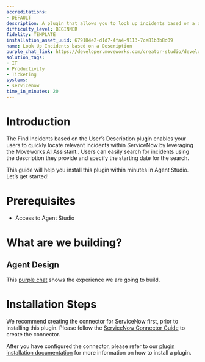 ```yaml
---
accreditations:
- DEFAULT
description: A plugin that allows you to look up incidents based on a description.
difficulty_level: BEGINNER
fidelity: TEMPLATE
installation_asset_uuid: 679184e2-d1d7-4fa4-9113-7ce81b3b8d09
name: Look Up Incidents based on a Description
purple_chat_link: https://developer.moveworks.com/creator-studio/developer-tools/purple-chat/?conversation=%7B%22messages%22%3A%5B%7B%22parts%22%3A%5B%7B%22richText%22%3A%22Hey+find+me+incidents+similar+to+a+user+unable+to+connect+to+the+company+VPN%22%7D%5D%2C%22role%22%3A%22user%22%7D%2C%7B%22parts%22%3A%5B%7B%22richText%22%3A%22Okay%2C+I+found+a+few+similar+incidents+in+%3Cb%3EServiceNow%3C%2Fb%3E.+I+can+search+for+incidents+from+a+specific+date+as+well.+From+when+would+you+like+to+search%3F%22%7D%5D%2C%22role%22%3A%22assistant%22%7D%2C%7B%22parts%22%3A%5B%7B%22richText%22%3A%22Since+last+week%22%7D%5D%2C%22role%22%3A%22user%22%7D%2C%7B%22parts%22%3A%5B%7B%22reasoningSteps%22%3A%5B%7B%22richText%22%3A%22Searching+ServiceNow+for+incidents+similar+to+%27VPN+connection+issues%27+created+since+last+week...%22%2C%22status%22%3A%22pending%22%7D%5D%7D%2C%7B%22richText%22%3A%22Okay%2C+here+are+the+top+3+matches+from+the+last+week%3A%22%7D%2C%7B%22richText%22%3A%22%3Cul%3E%3Cli%3E%3Cb%3EINC0010023%3C%2Fb%3E%3A+User+in+Finance+department+unable+to+connect+to+VPN+after+recent+network+update.+Raised+by%3A+John+Doe%3C%2Fli%3E%3Cli%3E%3Cb%3EINC0010112%3C%2Fb%3E%3A+Multiple+users+reporting+VPN+connectivity+issues+following+a+patch+deployment.+Raised+by%3A+Alice+Smith%3C%2Fli%3E%3Cli%3E%3Cb%3EINC0010221%3C%2Fb%3E%3A+User+unable+to+connect+to+company+VPN+after+password+reset.+Requires+assistance.+Raised+by%3A+Bob+Johnson%3C%2Fli%3E%3C%2Ful%3E%22%7D%2C%7B%22citations%22%3A%5B%7B%22citationTitle%22%3A%22INC0010023%3A+User+in+Finance+department+unable+to+connect+to+VPN+after+recent+network+update.+Raised+by%3A+John+Doe%22%2C%22connectorName%22%3A%22servicenow%22%7D%5D%7D%2C%7B%22citations%22%3A%5B%7B%22citationTitle%22%3A%22INC0010112%3A+Multiple+users+reporting+VPN+connectivity+issues+following+a+patch+deployment.+Raised+by%3A+Alice+Smith%22%2C%22connectorName%22%3A%22servicenow%22%7D%5D%7D%2C%7B%22citations%22%3A%5B%7B%22citationTitle%22%3A%22INC0010221%3A+User+unable+to+connect+to+company+VPN+after+password+reset.+Requires+assistance.+Raised+by%3A+Bob+Johnson%22%2C%22connectorName%22%3A%22servicenow%22%7D%5D%7D%5D%2C%22role%22%3A%22assistant%22%7D%5D%7D
solution_tags:
- IT
- Productivity
- Ticketing
systems:
- servicenow
time_in_minutes: 20
---
```


# Introduction

The Find Incidents based on the User’s Description plugin enables your users to quickly locate relevant incidents within ServiceNow by leveraging the Moveworks AI Assistant.. Users can easily search for incidents using the description they provide and specify the starting date for the search. 

This guide will help you install this plugin within minutes in Agent Studio. Let’s get started!

# Prerequisites

- Access to Agent Studio

# What are we building?

## Agent Design

This [purple chat](https://developer.moveworks.com/creator-studio/developer-tools/purple-chat/?conversation=%7B%22messages%22%3A%5B%7B%22parts%22%3A%5B%7B%22richText%22%3A%22Hey+find+me+incidents+similar+to+a+user+unable+to+connect+to+the+company+VPN%22%7D%5D%2C%22role%22%3A%22user%22%7D%2C%7B%22parts%22%3A%5B%7B%22richText%22%3A%22Okay%2C+I+found+a+few+similar+incidents+in+%3Cb%3EServiceNow%3C%2Fb%3E.+I+can+search+for+incidents+from+a+specific+date+as+well.+From+when+would+you+like+to+search%3F%22%7D%5D%2C%22role%22%3A%22assistant%22%7D%2C%7B%22parts%22%3A%5B%7B%22richText%22%3A%22Since+last+week%22%7D%5D%2C%22role%22%3A%22user%22%7D%2C%7B%22parts%22%3A%5B%7B%22reasoningSteps%22%3A%5B%7B%22richText%22%3A%22Searching+ServiceNow+for+incidents+similar+to+%27VPN+connection+issues%27+created+since+last+week...%22%2C%22status%22%3A%22pending%22%7D%5D%7D%2C%7B%22richText%22%3A%22Okay%2C+here+are+the+top+3+matches+from+the+last+week%3A%22%7D%2C%7B%22richText%22%3A%22%3Cul%3E%3Cli%3E%3Cb%3EINC0010023%3C%2Fb%3E%3A+User+in+Finance+department+unable+to+connect+to+VPN+after+recent+network+update.+Raised+by%3A+John+Doe%3C%2Fli%3E%3Cli%3E%3Cb%3EINC0010112%3C%2Fb%3E%3A+Multiple+users+reporting+VPN+connectivity+issues+following+a+patch+deployment.+Raised+by%3A+Alice+Smith%3C%2Fli%3E%3Cli%3E%3Cb%3EINC0010221%3C%2Fb%3E%3A+User+unable+to+connect+to+company+VPN+after+password+reset.+Requires+assistance.+Raised+by%3A+Bob+Johnson%3C%2Fli%3E%3C%2Ful%3E%22%7D%2C%7B%22citations%22%3A%5B%7B%22citationTitle%22%3A%22INC0010023%3A+User+in+Finance+department+unable+to+connect+to+VPN+after+recent+network+update.+Raised+by%3A+John+Doe%22%2C%22connectorName%22%3A%22servicenow%22%7D%5D%7D%2C%7B%22citations%22%3A%5B%7B%22citationTitle%22%3A%22INC0010112%3A+Multiple+users+reporting+VPN+connectivity+issues+following+a+patch+deployment.+Raised+by%3A+Alice+Smith%22%2C%22connectorName%22%3A%22servicenow%22%7D%5D%7D%2C%7B%22citations%22%3A%5B%7B%22citationTitle%22%3A%22INC0010221%3A+User+unable+to+connect+to+company+VPN+after+password+reset.+Requires+assistance.+Raised+by%3A+Bob+Johnson%22%2C%22connectorName%22%3A%22servicenow%22%7D%5D%7D%5D%2C%22role%22%3A%22assistant%22%7D%5D%7D) shows the experience we are going to build.

# Installation Steps

We recommend creating the connector for ServiceNow first, prior to installing this plugin. Please follow the [ServiceNow Connector Guide](https://developer.moveworks.com/creator-studio/resources/connector?id=servicenow) to create the connector. 

After you have configured the connector, please refer to our [plugin installation documentation](https://help.moveworks.com/docs/ai-agent-marketplace) for more information on how to install a plugin.